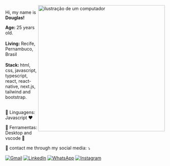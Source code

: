 
<img src="https://raw.githubusercontent.com/MicaelliMedeiros/micaellimedeiros/master/image/computer-illustration.png" alt="ilustração de um computador" min-width="400px" max-width="400px" width="400px" align="right">

<p align="left"> 
            Hi, my name is <strong>Douglas!</strong>

<strong> Age: </strong> 25 years old. <br> <br>
<strong> Living: </strong> Recife, Pernambuco, Brasil <br> <br>
<strong> Stack: </strong> html, css, javascript, typescript, react, react-native, next.js, tailwind and bootstrap. <br> <br>
<p align="left">
  🦄 Linguagens: Javascript ❤️
</p>

<p align="left">
  💼 Ferramentas: Desktop and vscode 🤖
</p>

<p align="left">
  💌 contact me through my social media: ⤵️
</p>

<p align="left">
  <a href="#" title="Gmail">
  <img src="https://img.shields.io/badge/-Gmail-FF0000?style=flat-square&labelColor=FF0000&logo=gmail&logoColor=white&link=LINK-DO-SEU-GMAIL" alt="Gmail"/></a>
  <a href="https://www.linkedin.com/in/douglas-sales-901898262/" title="LinkedIn">
  <img src="https://img.shields.io/badge/-Linkedin-0e76a8?style=flat-square&logo=Linkedin&logoColor=white&link=LINK-DO-SEU-LINKEDIN" alt="LinkedIn"/></a>
  <a href="https://wa.link/bfvrx0" title="WhatsApp">
  <img src="https://img.shields.io/badge/-WhatsApp-25d366?style=flat-square&labelColor=25d366&logo=whatsapp&logoColor=white&link=API-DO-SEU-WHATSAPP" alt="WhatsApp"/></a>
  <a href="https://www.instagram.com/dougsales.js/" title="Instagram">
  <img src="https://img.shields.io/badge/-Instagram-DF0174?style=flat-square&labelColor=DF0174&logo=instagram&logoColor=white&link=LINK-DO-SEU-INSTAGRAM" alt="Instagram"/></a>
</p>


